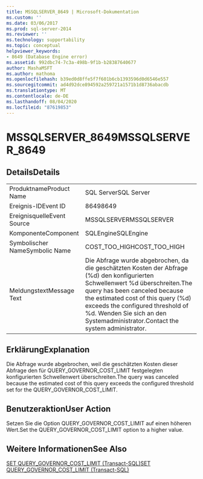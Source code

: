 ```yaml
---
title: MSSQLSERVER_8649 | Microsoft-Dokumentation
ms.custom: ''
ms.date: 03/06/2017
ms.prod: sql-server-2014
ms.reviewer: ''
ms.technology: supportability
ms.topic: conceptual
helpviewer_keywords:
- 8649 (Database Engine error)
ms.assetid: 992dbc74-7c3a-498b-9f1b-b28387640677
author: MashaMSFT
ms.author: mathoma
ms.openlocfilehash: b39ed0d8ffe5f7f601b6cb1393596d0d6546e557
ms.sourcegitcommit: ad4d92dce894592a259721a1571b1d8736abacdb
ms.translationtype: MT
ms.contentlocale: de-DE
ms.lasthandoff: 08/04/2020
ms.locfileid: "87619853"
---
```

# <a name="mssqlserver_8649"></a><span data-ttu-id="39dd4-102">MSSQLSERVER_8649</span><span class="sxs-lookup"><span data-stu-id="39dd4-102">MSSQLSERVER_8649</span></span>
    
## <a name="details"></a><span data-ttu-id="39dd4-103">Details</span><span class="sxs-lookup"><span data-stu-id="39dd4-103">Details</span></span>  
  
|||  
|-|-|  
|<span data-ttu-id="39dd4-104">Produktname</span><span class="sxs-lookup"><span data-stu-id="39dd4-104">Product Name</span></span>|<span data-ttu-id="39dd4-105">SQL Server</span><span class="sxs-lookup"><span data-stu-id="39dd4-105">SQL Server</span></span>|  
|<span data-ttu-id="39dd4-106">Ereignis-ID</span><span class="sxs-lookup"><span data-stu-id="39dd4-106">Event ID</span></span>|<span data-ttu-id="39dd4-107">8649</span><span class="sxs-lookup"><span data-stu-id="39dd4-107">8649</span></span>|  
|<span data-ttu-id="39dd4-108">Ereignisquelle</span><span class="sxs-lookup"><span data-stu-id="39dd4-108">Event Source</span></span>|<span data-ttu-id="39dd4-109">MSSQLSERVER</span><span class="sxs-lookup"><span data-stu-id="39dd4-109">MSSQLSERVER</span></span>|  
|<span data-ttu-id="39dd4-110">Komponente</span><span class="sxs-lookup"><span data-stu-id="39dd4-110">Component</span></span>|<span data-ttu-id="39dd4-111">SQLEngine</span><span class="sxs-lookup"><span data-stu-id="39dd4-111">SQLEngine</span></span>|  
|<span data-ttu-id="39dd4-112">Symbolischer Name</span><span class="sxs-lookup"><span data-stu-id="39dd4-112">Symbolic Name</span></span>|<span data-ttu-id="39dd4-113">COST_TOO_HIGH</span><span class="sxs-lookup"><span data-stu-id="39dd4-113">COST_TOO_HIGH</span></span>|  
|<span data-ttu-id="39dd4-114">Meldungstext</span><span class="sxs-lookup"><span data-stu-id="39dd4-114">Message Text</span></span>|<span data-ttu-id="39dd4-115">Die Abfrage wurde abgebrochen, da die geschätzten Kosten der Abfrage (%d) den konfigurierten Schwellenwert %d überschreiten.</span><span class="sxs-lookup"><span data-stu-id="39dd4-115">The query has been canceled because the estimated cost of this query (%d) exceeds the configured threshold of %d.</span></span> <span data-ttu-id="39dd4-116">Wenden Sie sich an den Systemadministrator.</span><span class="sxs-lookup"><span data-stu-id="39dd4-116">Contact the system administrator.</span></span>|  
  
## <a name="explanation"></a><span data-ttu-id="39dd4-117">Erklärung</span><span class="sxs-lookup"><span data-stu-id="39dd4-117">Explanation</span></span>  
 <span data-ttu-id="39dd4-118">Die Abfrage wurde abgebrochen, weil die geschätzten Kosten dieser Abfrage den für QUERY_GOVERNOR_COST_LIMIT festgelegten konfigurierten Schwellenwert überschreiten.</span><span class="sxs-lookup"><span data-stu-id="39dd4-118">The query was canceled because the estimated cost of this query exceeds the configured threshold set for the QUERY_GOVERNOR_COST_LIMIT.</span></span>  
  
## <a name="user-action"></a><span data-ttu-id="39dd4-119">Benutzeraktion</span><span class="sxs-lookup"><span data-stu-id="39dd4-119">User Action</span></span>  
 <span data-ttu-id="39dd4-120">Setzen Sie die Option QUERY_GOVERNOR_COST_LIMIT auf einen höheren Wert.</span><span class="sxs-lookup"><span data-stu-id="39dd4-120">Set the QUERY_GOVERNOR_COST_LIMIT option to a higher value.</span></span>  
  
## <a name="see-also"></a><span data-ttu-id="39dd4-121">Weitere Informationen</span><span class="sxs-lookup"><span data-stu-id="39dd4-121">See Also</span></span>  
 [<span data-ttu-id="39dd4-122">SET QUERY_GOVERNOR_COST_LIMIT &#40;Transact-SQL&#41;</span><span class="sxs-lookup"><span data-stu-id="39dd4-122">SET QUERY_GOVERNOR_COST_LIMIT &#40;Transact-SQL&#41;</span></span>](/sql/t-sql/statements/set-query-governor-cost-limit-transact-sql)  
  
  

